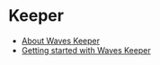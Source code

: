 # Keeper

* [About Waves Keeper](en/ecosystem-applications/waves-keeper/about-waves-keeper.md)
* [Getting started with Waves Keeper](en/ecosystem-applications/waves-keeper/how-to-use-waves-keeper.md)
